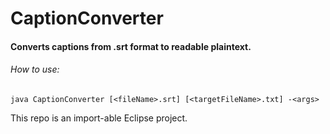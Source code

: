 # CaptionConverter
#### Converts captions from .srt format to readable plaintext.

###### How to use:
``java CaptionConverter [<fileName>.srt] [<targetFileName>.txt] -<args>``

This repo is an import-able Eclipse project.
